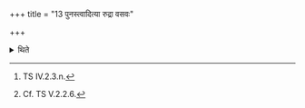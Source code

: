 +++
title = "13 पुनस्त्वादित्या रुद्रा वसवः"

+++

<details><summary>थिते</summary>

13. With punastvādityā rudra vasavaḥ,[^1] he again adds fuel to the fire in the pan....[^2]   

[^1]: TS IV.2.3.n.   

[^2]: Cf. TS V.2.2.6.  
</details>
